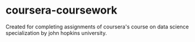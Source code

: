 # coursera-coursework
Created for completing assignments of coursera's course on data science specialization by john hopkins university.
